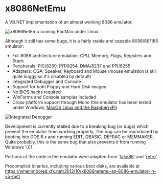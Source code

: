 # x8086NetEmu
A VB.NET implementation of an almost working 8086 emulator.

![x8086NetEmu running PacMan under Linux](https://whenimbored.xfx.net/wp-content/uploads/2012/10/x8086_emu_game2.png)

Although it still has some bugs, it is a fairly stable and capable 8088/86/186 emulator:

- Full 8086 architecture emulation: CPU, Memory, Flags, Registers and Stack
- Peripherals: PIC/8259, PIT/8254, DMA/8237 and PPI/8255
- Adapters: CGA, Speaker, Keyboard and Mouse (mouse emulation is still quite buggy so it's disabled by default)
- Integrated Debugger and Console
- Support for both Floppy and Hard Disk images
- No BIOS hacks required
- WinForms and Console samples included
- Cross-platform support through Mono (the emulator has been tested under Windows, [MacOS Linux and the RaspberryPi](https://whenimbored.xfx.net/2013/10/x8086netemu-linux-mac-os-x-raspberry-pi/))

![Integrated Debugger](http://whenimbored.xfx.net/wp-content/uploads/2012/09/debug.png)

Development is currently stalled due to a breaking bug (or bugs) which prevent the emulator from working properly.
The bug can be reproduced by booting into DOS 6.x and running EDIT, QBASIC, DEFRAG or MEMMAKER.
Quite probably, this is the same bug that also prevents it from running Windows 1.01

Portions of the code in the emulator were adapted from '[fake86](https://github.com/rubbermallet/fake86)' and '[retro](http://jorisvr.nl/article/retro)'.

Precompiled binaries, including various boot disks, are available at https://whenimbored.xfx.net/2012/10/x8086netemu-an-8086-emulator-in-vb-net/
